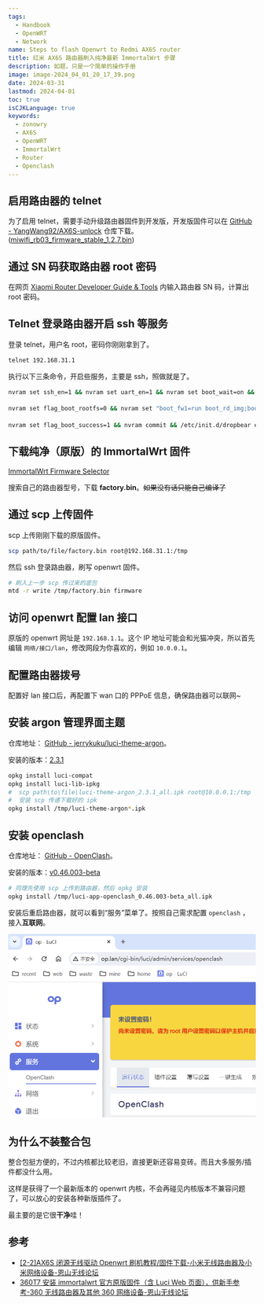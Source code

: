 ```yaml
---
tags:
  - Handbook
  - OpenWRT
  - Network
name: Steps to flash Openwrt to Redmi AX6S router
title: 红米 AX6S 路由器刷入纯净最新 ImmortalWrt 步骤
description: 如题，只是一个简单的操作手册
image: image-2024_04_01_20_17_39.png
date: 2024-03-31
lastmod: 2024-04-01
toc: true
isCJKLanguage: true
keywords:
  - zonowry
  - AX6S
  - OpenWRT
  - ImmortalWrt
  - Router
  - Openclash
---
```


## 启用路由器的 telnet

为了启用 telnet，需要手动升级路由器固件到开发版，开发版固件可以在 [GitHub - YangWang92/AX6S-unlock](https://github.com/YangWang92/AX6S-unlock) 仓库下载。([miwifi_rb03_firmware_stable_1.2.7.bin](https://github.com/YangWang92/AX6S-unlock/blob/master/miwifi_rb03_firmware_stable_1.2.7.bin))

## 通过 SN 码获取路由器 root 密码

在网页 [Xiaomi Router Developer Guide & Tools](https://miwifi.dev/ssh) 内输入路由器 SN 码，计算出 root 密码。

## Telnet 登录路由器开启 ssh 等服务

登录 telnet，用户名 root，密码你刚刚拿到了。

```bash
telnet 192.168.31.1
```

执行以下三条命令，开启些服务，主要是 ssh，照做就是了。

```bash
nvram set ssh_en=1 && nvram set uart_en=1 && nvram set boot_wait=on && nvram set bootdelay=3 && nvram set flag_try_sys1_failed=0 && nvram set flag_try_sys2_failed=1

nvram set flag_boot_rootfs=0 && nvram set "boot_fw1=run boot_rd_img;bootm"

nvram set flag_boot_success=1 && nvram commit && /etc/init.d/dropbear enable && /etc/init.d/dropbear start
```

## 下载纯净（原版）的 ImmortalWrt 固件

[ImmortalWrt Firmware Selector](https://firmware-selector.immortalwrt.org/)

搜索自己的路由器型号，下载 **factory.bin**。~~如果没有话只能自己编译了~~

## 通过 scp 上传固件

scp 上传刚刚下载的原版固件。

```bash
scp path/to/file/factory.bin root@192.168.31.1:/tmp
```

然后 ssh 登录路由器，刷写 openwrt 固件。

```bash
# 刷入上一步 scp 传过来的底包
mtd -r write /tmp/factory.bin firmware
```

## 访问 openwrt 配置 lan 接口

原版的 openwrt 网址是 `192.168.1.1`。这个 IP 地址可能会和光猫冲突，所以首先编辑 `网络/接口/lan`，修改网段为你喜欢的，例如 `10.0.0.1`。

## 配置路由器拨号

配置好 lan 接口后，再配置下 wan 口的 PPPoE 信息，确保路由器可以联网~

## 安装 argon 管理界面主题

仓库地址： [GitHub - jerrykuku/luci-theme-argon](https://github.com/jerrykuku/luci-theme-argon)。

安装的版本：[2.3.1](https://github.com/jerrykuku/luci-theme-argon/releases/download/v2.3.1/luci-theme-argon_2.3.1_all.ipk)

```bash
opkg install luci-compat
opkg install luci-lib-ipkg
#  scp path\to\file\luci-theme-argon_2.3.1_all.ipk root@10.0.0.1:/tmp
#  安装 scp 传递下载好的 ipk
opkg install /tmp/luci-theme-argon*.ipk
```

## 安装 openclash

仓库地址： [GitHub - OpenClash](https://github.com/vernesong/OpenClash)。

安装的版本：[v0.46.003-beta](https://github.com/vernesong/OpenClash/releases/tag/v0.46.003-beta)

```bash
# 同理先使用 scp 上传到路由器，然后 opkg 安装
opkg install /tmp/luci-app-openclash_0.46.003-beta_all.ipk
```

安装后重启路由器，就可以看到“服务”菜单了。按照自己需求配置 `openclash` ，接入**互联网**。

![preview](image-2024_04_01_20_17_39.png)

## 为什么不装整合包

整合包挺方便的，不过内核都比较老旧，直接更新还容易变砖。而且大多服务/插件都没什么用。

这样是获得了一个最新版本的 openwrt 内核，不会再碰见内核版本不兼容问题了，可以放心的安装各种新版插件了。

最主要的是它很**干净**哇！

## 参考

- [\[2-2\]AX6S 闭源无线驱动 Openwrt 刷机教程/固件下载-小米无线路由器及小米网络设备-恩山无线论坛](https://www.right.com.cn/forum/thread-8187405-1-1.html)
- [360T7 安装 immortalwrt 官方原版固件（含 Luci Web 页面），供新手参考-360 无线路由器及其他 360 网络设备-恩山无线论坛](https://www.right.com.cn/forum/thread-8290496-1-1.html)
